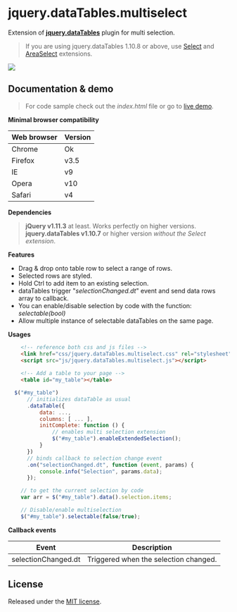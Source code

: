 # jquery.dataTables.multiselect

Extension of **[jquery.dataTables](https://www.datatables.net/)** plugin for multi selection.
> If you are using jquery.dataTables 1.10.8 or above, use [Select](http://datatables.net/extensions/select/) and [AreaSelect](https://github.com/ApiO/jquery.dataTables.areaselect) extensions.

![](http://acuisinier.com/images/jquery.dataTables.multiselect.png)

## Documentation & demo

> For code sample check out the *index.html* file or go to [live demo](http://acuisinier.com/demo/jquery.dataTables.multiselect).

**Minimal browser compatibility**

Web browser|Version 
---|---
Chrome|Ok
Firefox|v3.5
IE|v9
Opera|v10
Safari|v4

**Dependencies**

> **jQuery v1.11.3** at least. Works perfectly on higher versions.  
> **jquery.dataTables v1.10.7** or higher version *without the Select extension*.


**Features**

- Drag & drop onto table row to select a range of rows.
- Selected rows are styled.
- Hold Ctrl to add item to an existing selection.
- dataTables trigger "*selectionChanged.dt*" event and send data rows array to callback. 
- You can enable/disable selection by code with the function: *selectable(bool)*
- Allow multiple instance of selectable dataTables on the same page.
  
**Usages**

```html
	<!-- reference both css and js files -->
    <link href="css/jquery.dataTables.multiselect.css" rel="stylesheet">
    <script src="js/jquery.dataTables.multiselect.js"></script>
    
	<!-- Add a table to your page -->
	<table id="my_table"></table>
 ```
 
```javascript
  $("#my_table")
      // initializes dataTable as usual
      .dataTable({
          data: ...,
          columns: [ ... ],
          initComplete: function () {
              // enables multi selection extension
              $("#my_table").enableExtendedSelection();
          }
      })
      // binds callback to selection change event
      .on("selectionChanged.dt", function (event, params) {
          console.info("Selection", params.data);
      });
```
 
```javascript
	// to get the current selection by code
	var arr = $("#my_table").data().selection.items;
```
 
```javascript
	// Disable/enable multiselection
	$("#my_table").selectable(false/true);
```
 
  
**Callback events**

Event | Description
---|---
selectionChanged.dt|Triggered when the selection changed.
  
## License

Released under the [MIT license](http://www.opensource.org/licenses/MIT).
